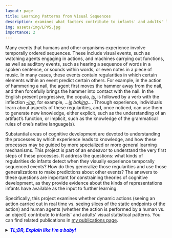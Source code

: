 ```yaml
---
layout: page
title: Learning Patterns from Visual Sequences 
description: examines what factors contribute to infants' and adults' learning of non-adjacent statistical patterns from visual sequences (click to read more)
img: assets/img/LPVS.jpg
importance: 2
---
```


Many events that humans and other organisms experience involve temporally ordered sequences. These include visual events, such as watching agents engaging in actions, and machines carrying out functions, as well as auditory events, such as hearing a sequence of words in a spoken sentence, or sounds within words, or even notes in a piece of music. In many cases, these events contain regularities in which certain elements within an event predict certain others. For example, in the action of hammering a nail, the agent first moves the hammer away from the nail, and then forcefully brings the hammer into contact with the nail. In the English present progressive, the copula, <u><i>is</i></u>, is followed by a verb with the inflection <u><i>-ing</i></u>, for example, <i>...<u>is</u> bak<u>ing</u>...</i>. Through experience, individuals learn about aspects of these regularities, and, once noticed, can use them to generate new knowledge, either explicit, such as the understanding of an artifact’s function, or implicit, such as the knowledge of the grammatical rules of one’s native language(s). 

Substantial areas of cognitive development are devoted to understanding the processes by which experience leads to knowledge, and how these processes may be guided by more specialized or more general learning mechanisms. This project is part of an endeavor to understand the very first steps of these processes. It address the questions: what kinds of regularities do infants detect when they visually experience temporally sequenced events? How do they generalize those regularities and use those generalizations to make predictions about other events? The answers to these questions are important for constraining theories of cognitive development, as they provide evidence about the kinds of representations infants have available as the input to further learning. 

Specifically, this project examines whether dynamic actions (seeing an action carried out in real time vs. seeing slices of the static endpoints of the action) and human agents (whether the action is performed by a human vs. an object) contribute to infants' and adults' visual statistical patterns. You can find related publications in [my publications page](https://helenshiyang.github.io/publications/). 

<details> 
    <summary><span style="color:blue"><b><i>TL;DR, Explain like I'm a baby!</i></b></span></summary>
    <p></p>
    <p> You see a caregiver pull out the milk bottle, you know you are in for a delicious treat. Your caregiver might be doing any number of things in between---scratching their heads, looking on their phones, tapping on the milk bottle to check for temperature, etc., but that doesn't matter. You know too well the beginning and end of this sequence of actions. Congratulations! You've discovered your first nonadjacent dependency, items that frequently co-occur but are not next to each other sequentially. <img src="/assets/img/bitmoji-3.jpg" alt="Congrats!" width="50"> </p>
    <p> These patterns are typically harder to learn than if the two items are right next to each other (duh. <img src="/assets/img/bitmoji-4.jpg" alt="duh." width="50">) </p> 
    <p>In this project, we looked at what may help the learning of such patterns. We found that seeing a human action played out in real time (as opposed to slices of images) aids nonadjacent dependency learning for both grownups and babies. </p>

</details>